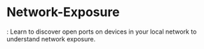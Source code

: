 # Network-Exposure
: Learn to discover open ports on devices in your local network to  understand network exposure.

